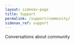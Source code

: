 ```yaml
---
layout: sidenav-page
title: Support
permalink: /support/community/
sidenav_ref: support
---
```


Conversations about community
